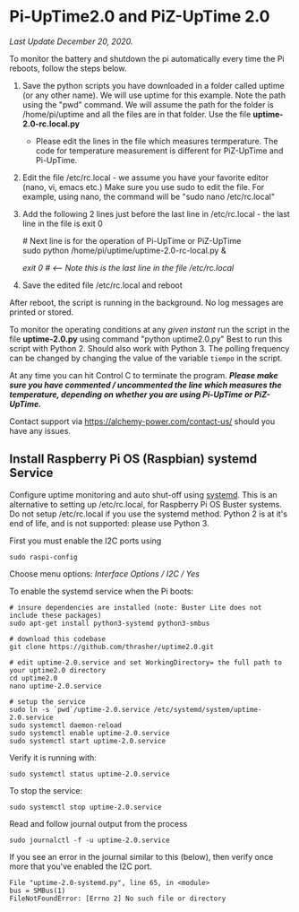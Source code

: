 # Pi-UpTime2.0 and PiZ-UpTime 2.0
*Last Update December 20, 2020.*

To monitor the battery and shutdown the pi automatically every time the Pi reboots, follow the steps below.

1) Save the python scripts you have downloaded in a folder called uptime (or any other name). We will use
   uptime for this example. Note the path using the "pwd" command. We will assume the path for the folder is
   /home/pi/uptime and all the files are in that folder. Use the file **uptime-2.0-rc.local.py**
   * Please edit the lines in the file which measures termperature. The code for temperature measurement is different
     for PiZ-UpTime and Pi-UpTime.
2) Edit the file /etc/rc.local - we assume you have your favorite editor (nano, vi, emacs etc.) Make sure
   you use sudo to edit the file. For example, using nano, the command will be "sudo nano /etc/rc.local"
3) Add the following 2 lines just before the last line in /etc/rc.local - the last line in the file is exit 0

      \# Next line is for the operation of Pi-UpTime or PiZ-UpTime \
      sudo python /home/pi/uptime/uptime-2.0-rc-local.py &

     *exit 0      #  <-- Note this is the last line in the file /etc/rc.local*

4) Save the edited file /etc/rc.local and reboot

After reboot, the script is running in the background. No log messages are printed or stored.

To monitor the operating conditions at any *given instant* run the script in the file **uptime-2.0.py** using command "python uptime2.0.py"
Best to run this script with Python 2. Should also work with Python 3.
The polling frequency can be changed by changing the value of the variable ```tiempo``` in the script.

At any time you can hit Control C to terminate the program.
**_Please make sure you have commented / uncommented the line which measures the temperature, depending on whether you
 are using Pi-UpTime or PiZ-UpTime._**

 Contact support via https://alchemy-power.com/contact-us/ should you have any issues.

## Install Raspberry Pi OS (Raspbian) systemd Service

Configure uptime monitoring and auto shut-off using [systemd](https://www.raspberrypi.org/documentation/linux/usage/systemd.md). This is an alternative to setting up /etc/rc.local, for Raspberry Pi OS Buster systems. Do not setup /etc/rc.local if you use the systemd method. Python 2 is at it's end of life, and is not supported: please use Python 3.

First you must enable the I2C ports using

    sudo raspi-config

Choose menu options: *Interface Options / I2C / Yes*

To enable the systemd service when the Pi boots:

    # insure dependencies are installed (note: Buster Lite does not include these packages)
    sudo apt-get install python3-systemd python3-smbus

    # download this codebase
    git clone https://github.com/thrasher/uptime2.0.git

    # edit uptime-2.0.service and set WorkingDirectory= the full path to your uptime2.0 directory
    cd uptime2.0
    nano uptime-2.0.service

    # setup the service
    sudo ln -s `pwd`/uptime-2.0.service /etc/systemd/system/uptime-2.0.service
    sudo systemctl daemon-reload
    sudo systemctl enable uptime-2.0.service
    sudo systemctl start uptime-2.0.service

Verify it is running with:

    sudo systemctl status uptime-2.0.service

To stop the service:

    sudo systemctl stop uptime-2.0.service

Read and follow journal output from the process

    sudo journalctl -f -u uptime-2.0.service

If you see an error in the journal similar to this (below), then verify once more that you've enabled the I2C port.

    File "uptime-2.0-systemd.py", line 65, in <module>
    bus = SMBus(1)
    FileNotFoundError: [Errno 2] No such file or directory
